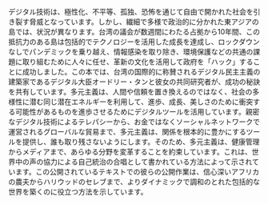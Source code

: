 デジタル技術は、極性化、不平等、孤独、恐怖を通じて自由で開かれた社会を引き裂す脅威となっています。しかし、繊細で多様で政治的に分かれた東アジアの島では、状況が異なります。台湾の議会が数週間にわたる占拠から10年間、この抵抗力のある島は包括的でテクノロジーを活用した成長を達成し、ロックダウンなしでパンデミックを乗り越え、情報感染を取り除き、環境保護などの共通の課題に取り組むために人々に任せ、革新の文化を活用して政府を「ハック」することに成功しました。この本では、台湾の国際的に称賛されるデジタル民主主義の建築家であるデジタル大臣オードリー・タンと彼女の共同研究者が、成功の秘訣を共有しています。多元主義は、人間や信頼を置き換えるのではなく、社会の多様性に潜む同じ潜在エネルギーを利用して、進歩、成長、美しさのために衝突する可能性があるものを進歩させるためにデジタルツールを活用しています。親密なデジタル技術によるテレパシーから、お金ではなくソーシャルネットワークで運営されるグローバルな貿易まで、多元主義は、関係を根本的に豊かにするツールを提供し、誰も取り残さないようにします。そのため、多元主義は、健康管理からメディアまで、あらゆる分野を変革することを約束しています。これは、世界中の声の協力による自己統治の合唱として書かれている方法によって示されています。この公開されているテキストでの彼らの公開作業は、信心深いアフリカの農夫からハリウッドのセレブまで、よりダイナミックで調和のとれた包括的な世界を築くのに役立つ方法を示しています。
